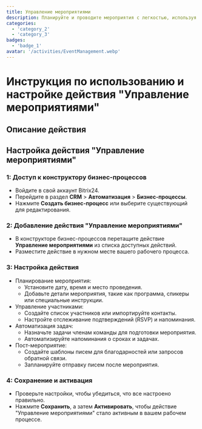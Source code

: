 ```yaml
---
title: Управление мероприятиями
description: Планируйте и проводите мероприятия с легкостью, используя специальные инструменты.
categories: 
  - 'category_2'
  - 'category_3'
badges: 
  - 'badge_1'
avatar: '/activities/EventManagement.webp'
---
```

# Инструкция по использованию и настройке действия "Управление мероприятиями"

## Описание действия

## **Настройка действия "Управление мероприятиями"**

### 1: Доступ к конструктору бизнес-процессов
- Войдите в свой аккаунт Bitrix24.
- Перейдите в раздел **CRM** > **Автоматизация** > **Бизнес-процессы**.
- Нажмите **Создать бизнес-процесс** или выберите существующий для редактирования.

### 2: Добавление действия "Управление мероприятиями"
- В конструкторе бизнес-процессов перетащите действие **Управление мероприятиями** из списка доступных действий.
- Разместите действие в нужном месте вашего рабочего процесса.

### 3: Настройка действия
- Планирование мероприятия:
  - Установите дату, время и место проведения.
  - Добавьте детали мероприятия, такие как программа, спикеры или специальные инструкции.
- Управление участниками:
  - Создайте список участников или импортируйте контакты.
  - Настройте отслеживание подтверждений (RSVP) и напоминания.
- Автоматизация задач:
  - Назначьте задачи членам команды для подготовки мероприятия.
  - Автоматизируйте напоминания о сроках и задачах.
- Пост-мероприятие:
  - Создайте шаблоны писем для благодарностей или запросов обратной связи.
  - Запланируйте отправку писем после мероприятия.

### 4: Сохранение и активация
- Проверьте настройки, чтобы убедиться, что все настроено правильно.
- Нажмите **Сохранить**, а затем **Активировать**, чтобы действие "Управление мероприятиями" стало активным в вашем рабочем процессе.